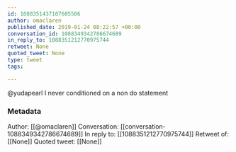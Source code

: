 ```yaml
---
id: 1088351437107605506
author: omaclaren
published_date: 2019-01-24 08:22:57 +00:00
conversation_id: 1088349342786674689
in_reply_to: 1088351212770975744
retweet: None
quoted_tweet: None
type: tweet
tags:

---
```


@yudapearl I never conditioned on a non do statement

### Metadata

Author: [[@omaclaren]]
Conversation: [[conversation-1088349342786674689]]
In reply to: [[1088351212770975744]]
Retweet of: [[None]]
Quoted tweet: [[None]]
